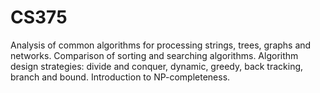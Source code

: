 # CS375
Analysis of common algorithms for processing strings, trees, graphs and networks. Comparison of sorting
and searching algorithms. Algorithm design strategies: divide and conquer, dynamic, greedy, back tracking,
branch and bound. Introduction to NP-completeness.
